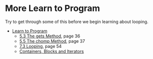 
# More Learn to Program

Try to get through some of this before we begin learning about looping.

* [Learn to Program](http://books.flatironschool.com/books/43)
  * [5.3 The gets Method](http://books.flatironschool.com/books/43?page=36), page 36
  * [5.5 The chomp Method](http://books.flatironschool.com/books/43?page=37), page 37
  * [7.3 Looping](http://books.flatironschool.com/books/43?page=54), page 54
  * [Containers, Blocks and Iterators](http://books.flatironschool.com/books/11?page=61)
